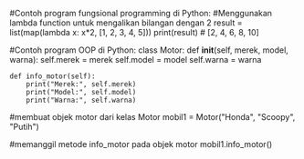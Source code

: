 #Contoh program fungsional programming di Python:
#Menggunakan lambda function untuk mengalikan bilangan dengan 2
result = list(map(lambda x: x*2, [1, 2, 3, 4, 5]))
print(result) # [2, 4, 6, 8, 10]

#Contoh program OOP di Python:
class Motor:
    def __init__(self, merek, model, warna):
        self.merek = merek
        self.model = model
        self.warna = warna
        
    def info_motor(self):
        print("Merek:", self.merek)
        print("Model:", self.model)
        print("Warna:", self.warna)

#membuat objek motor dari kelas Motor
mobil1 = Motor("Honda", "Scoopy", "Putih")

#memanggil metode info_motor pada objek motor
mobil1.info_motor()

